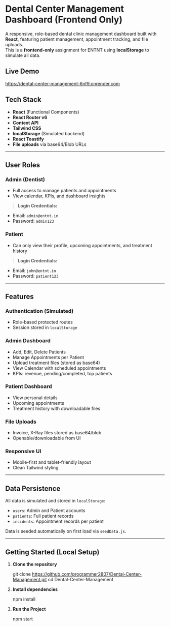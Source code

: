#  Dental Center Management Dashboard (Frontend Only)

A responsive, role-based dental clinic management dashboard built with **React**, featuring patient management, appointment tracking, and file uploads.  
This is a **frontend-only** assignment for ENTNT using **localStorage** to simulate all data.

##  Live Demo

 https://dental-center-management-6nf9.onrender.com

##  Tech Stack

- **React** (Functional Components)
- **React Router v6**
- **Context API**
- **Tailwind CSS**
- **localStorage** (Simulated backend)
- **React Toastify**
- **File uploads** via base64/Blob URLs

---

## User Roles

### Admin (Dentist)

- Full access to manage patients and appointments
- View calendar, KPIs, and dashboard insights

> **Login Credentials:**
- Email: `admin@entnt.in`
- Password: `admin123`

###  Patient

- Can only view their profile, upcoming appointments, and treatment history

> **Login Credentials:**
- Email: `john@entnt.in`
- Password: `patient123`

---

##  Features

###  Authentication (Simulated)
- Role-based protected routes
- Session stored in `localStorage`

###  Admin Dashboard
- Add, Edit, Delete Patients
- Manage Appointments per Patient
- Upload treatment files (stored as base64)
- View Calendar with scheduled appointments
- KPIs: revenue, pending/completed, top patients

###  Patient Dashboard
- View personal details
- Upcoming appointments
- Treatment history with downloadable files

###  File Uploads
- Invoice, X-Ray files stored as base64/blob
- Openable/downloadable from UI

###  Responsive UI
- Mobile-first and tablet-friendly layout
- Clean Tailwind styling

---

##  Data Persistence

All data is simulated and stored in `localStorage`:
- `users`: Admin and Patient accounts
- `patients`: Full patient records
- `incidents`: Appointment records per patient

Data is seeded automatically on first load via `seedData.js`.

---

##  Getting Started (Local Setup)

1. **Clone the repository**

   git clone https://github.com/programmer2807/Dental-Center-Management.git
   cd Dental-Center-Management

2. **Install dependencies**

   npm install

3. **Run the Project**

    npm start


